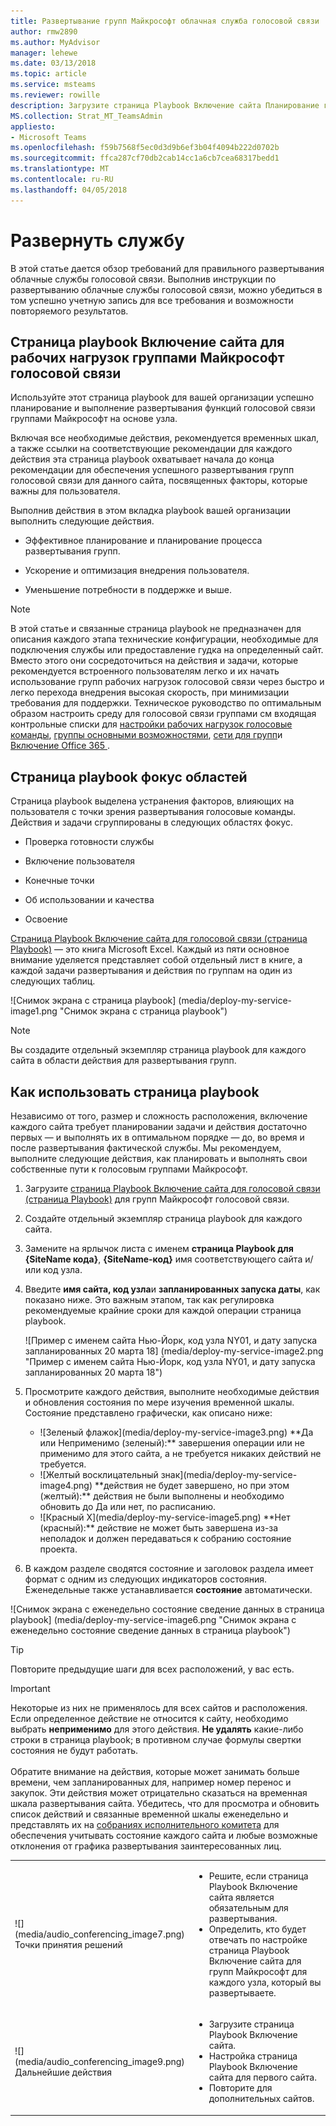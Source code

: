 ```yaml
---
title: Развертывание групп Майкрософт облачная служба голосовой связи
author: rmw2890
ms.author: MyAdvisor
manager: lehewe
ms.date: 03/13/2018
ms.topic: article
ms.service: msteams
ms.reviewer: rowille
description: Загрузите страница Playbook Включение сайта Планирование групп развертывания и ускорить и оптимизации круга пользователей, качество и удовлетворенность с точки зрения.
MS.collection: Strat_MT_TeamsAdmin
appliesto:
- Microsoft Teams
ms.openlocfilehash: f59b7568f5ec0d3d9b6ef3b04f4094b222d0702b
ms.sourcegitcommit: ffca287cf70db2cab14cc1a6cb7cea68317bedd1
ms.translationtype: MT
ms.contentlocale: ru-RU
ms.lasthandoff: 04/05/2018
---
```

# <a name="deploy-my-service"></a>Развернуть службу

В этой статье дается обзор требований для правильного развертывания облачные службы голосовой связи. Выполнив инструкции по развертыванию облачные службы голосовой связи, можно убедиться в том успешно учетную запись для все требования и возможности повторяемого результатов.

## <a name="site-enablement-playbook-for-microsoft-teams-voice-workloads"></a>Страница playbook Включение сайта для рабочих нагрузок группами Майкрософт голосовой связи

Используйте этот страница playbook для вашей организации успешно планирование и выполнение развертывания функций голосовой связи группами Майкрософт на основе узла.

Включая все необходимые действия, рекомендуется временных шкал, а также ссылки на соответствующие рекомендации для каждого действия эта страница playbook охватывает начала до конца рекомендации для обеспечения успешного развертывания групп голосовой связи для данного сайта, посвященных факторы, которые важны для пользователя.

Выполнив действия в этом вкладка playbook вашей организации выполнить следующие действия.

-   Эффективное планирование и планирование процесса развертывания групп.

-   Ускорение и оптимизация внедрения пользователя.

-   Уменьшение потребности в поддержке и выше.

> [!NOTE]
> В этой статье и связанные страница playbook не предназначен для описания каждого этапа технические конфигурации, необходимые для подключения службы или предоставление гудка на определенный сайт. Вместо этого они сосредоточиться на действия и задачи, которые рекомендуется встроенного пользователям легко и их начать использование групп рабочих нагрузок голосовой связи через быстро и легко перехода внедрения высокая скорость, при минимизации требования для поддержки. Техническое руководство по оптимальным образом настроить среду для голосовой связи группами см входящая контрольные списки для [настройки рабочих нагрузок голосовые команды](https://docs.microsoft.com/MicrosoftTeams/onboarding-checklist-configure-cloud-voice-workloads-in-Microsoft-Teams), [группы основными возможностями](https://docs.microsoft.com/MicrosoftTeams/onboarding-checklist-configure-microsoft-teams-core-capabilities), [сети для групп](https://docs.microsoft.com/MicrosoftTeams/onboarding-checklist-configure-networking)и [Включение Office 365 ](https://docs.microsoft.com/MicrosoftTeams/onboarding-checklist-enable-office-365).

<!--ENDOFSECTION-->

## <a name="playbook-focus-areas"></a>Страница playbook фокус областей

Страница playbook выделена устранения факторов, влияющих на пользователя с точки зрения развертывания голосовые команды. Действия и задачи сгруппированы в следующих областях фокус.

-   Проверка готовности службы

-   Включение пользователя

-   Конечные точки

-   Об использовании и качества

-   Освоение

[Страница Playbook Включение сайта для голосовой связи (страница Playbook)](https://github.com/MicrosoftDocs/OfficeDocs-SkypeForBusiness/blob/live/Teams/downloads/site-enablement-playbook-for-voice-(playbook).xlsx?raw=true) — это книга Microsoft Excel. Каждый из пяти основное внимание уделяется представляет собой отдельный лист в книге, а каждой задачи развертывания и действия по группам на один из следующих таблиц.

![Снимок экрана с страница playbook] (media/deploy-my-service-image1.png "Снимок экрана с страница playbook")

> [!NOTE]
> Вы создадите отдельный экземпляр страница playbook для каждого сайта в области действия для развертывания групп.

<!--ENDOFSECTION-->

## <a name="how-to-use-the-playbook"></a>Как использовать страница playbook

Независимо от того, размер и сложность расположения, включение каждого сайта требует планировании задачи и действия достаточно первых — и выполнять их в оптимальном порядке — до, во время и после развертывания фактической службы. Мы рекомендуем, выполните следующие действия, как планировать и выполнять свои собственные пути к голосовым группами Майкрософт.

1.  Загрузите [страница Playbook Включение сайта для голосовой связи (страница Playbook)](https://github.com/MicrosoftDocs/OfficeDocs-SkypeForBusiness/blob/live/Teams/downloads/site-enablement-playbook-for-voice-(playbook).xlsx?raw=true) для групп Майкрософт голосовой связи.

2.  Создайте отдельный экземпляр страница playbook для каждого сайта.

3.  Замените на ярлычок листа с именем **страница Playbook для {SiteName кода}**, **{SiteName-код}** имя соответствующего сайта и/или код узла.

4.  Введите **имя сайта, код узла**и **запланированных запуска даты**, как показано ниже. Это важным этапом, так как регулировка рекомендуемые крайние сроки для каждой операции страница playbook.

    ![Пример с именем сайта Нью-Йорк, код узла NY01, и дату запуска запланированных 20 марта 18] (media/deploy-my-service-image2.png "Пример с именем сайта Нью-Йорк, код узла NY01, и дату запуска запланированных 20 марта 18")

5.  Просмотрите каждого действия, выполните необходимые действия и обновления состояния по мере изучения временной шкалы. Состояние представлено графически, как описано ниже:
    <ul>
    <li>![Зеленый флажок](media/deploy-my-service-image3.png) **Да или Неприменимо (зеленый):** завершения операции или не применимо для этого сайта, а не требуется никаких действий не требуется.</li>
    <li>![Желтый восклицательный знак](media/deploy-my-service-image4.png) **действия не будет завершено, но при этом (желтый):** действия не были выполнены и необходимо обновить до Да или нет, по расписанию.</li>
    <li>![Красный X](media/deploy-my-service-image5.png) **Нет (красный):** действие не может быть завершена из-за неполадок и должен передаваться к собранию состояние проекта.</li></ul>

6.  В каждом разделе сводятся состояние и заголовок раздела имеет формат с одним из следующих индикаторов состояния. Еженедельные также устанавливается **состояние** автоматически.

![Снимок экрана с еженедельно состояние сведение данных в страница playbook] (media/deploy-my-service-image6.png "Снимок экрана с еженедельно состояние сведение данных в страница playbook")

> [!TIP]
> Повторите предыдущие шаги для всех расположений, у вас есть.


> [!IMPORTANT]
> Некоторые из них не применялось для всех сайтов и расположения. Если определенное действие не относится к сайту, необходимо выбрать **неприменимо** для этого действия. **Не удалять** какие-либо строки в страница playbook; в противном случае формулы свертки состояния не будут работать.<br/><br/>
Обратите внимание на действия, которые может занимать больше времени, чем запланированных для, например номер перенос и закупок. Эти действия может отрицательно сказаться на временная шкала развертывания сайта. Убедитесь, что для просмотра и обновить список действий и связанные временной шкалы еженедельно и представлять их на [собраниях исполнительного комитета](https://docs.microsoft.com/MicrosoftTeams/envision-steering-committee-complete-guide) для обеспечения учитывать состояние каждого сайта и любые возможные отклонения от графика развертывания заинтересованных лиц.


<table>
<tr><td>![](media/audio_conferencing_image7.png) <br/>Точки принятия решений</td><td><ul><li>Решите, если страница Playbook Включение сайта является обязательным для развертывания.</li><li>Определить, кто будет отвечать по настройке страница Playbook Включение сайта для групп Майкрософт для каждого узла, который вы развертываете.</li></ul></td></tr>
<tr><td>![](media/audio_conferencing_image9.png)<br/>Дальнейшие действия</td><td><ul><li>Загрузите страница Playbook Включение сайта.</li><li>Настройка страница Playbook Включение сайта для первого сайта.</li><li>Повторите для дополнительных сайтов.</li></ul></td></tr>
</table>

<!--ENDOFSECTION-->